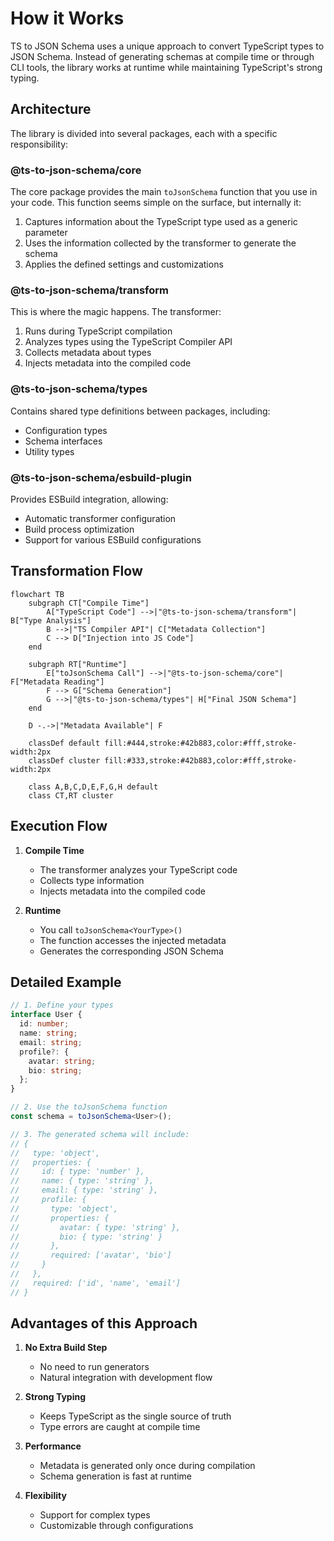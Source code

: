 # How it Works

TS to JSON Schema uses a unique approach to convert TypeScript types to JSON Schema. Instead of generating schemas at compile time or through CLI tools, the library works at runtime while maintaining TypeScript's strong typing.

## Architecture

The library is divided into several packages, each with a specific responsibility:

### @ts-to-json-schema/core

The core package provides the main `toJsonSchema` function that you use in your code. This function seems simple on the surface, but internally it:

1. Captures information about the TypeScript type used as a generic parameter
2. Uses the information collected by the transformer to generate the schema
3. Applies the defined settings and customizations

### @ts-to-json-schema/transform

This is where the magic happens. The transformer:

1. Runs during TypeScript compilation
2. Analyzes types using the TypeScript Compiler API
3. Collects metadata about types
4. Injects metadata into the compiled code

### @ts-to-json-schema/types

Contains shared type definitions between packages, including:

- Configuration types
- Schema interfaces
- Utility types

### @ts-to-json-schema/esbuild-plugin

Provides ESBuild integration, allowing:

- Automatic transformer configuration
- Build process optimization
- Support for various ESBuild configurations

## Transformation Flow

```mermaid
flowchart TB
    subgraph CT["Compile Time"]
        A["TypeScript Code"] -->|"@ts-to-json-schema/transform"| B["Type Analysis"]
        B -->|"TS Compiler API"| C["Metadata Collection"]
        C --> D["Injection into JS Code"]
    end

    subgraph RT["Runtime"]
        E["toJsonSchema Call"] -->|"@ts-to-json-schema/core"| F["Metadata Reading"]
        F --> G["Schema Generation"]
        G -->|"@ts-to-json-schema/types"| H["Final JSON Schema"]
    end

    D -.->|"Metadata Available"| F

    classDef default fill:#444,stroke:#42b883,color:#fff,stroke-width:2px
    classDef cluster fill:#333,stroke:#42b883,color:#fff,stroke-width:2px
    
    class A,B,C,D,E,F,G,H default
    class CT,RT cluster
```

## Execution Flow

1. **Compile Time**
   - The transformer analyzes your TypeScript code
   - Collects type information
   - Injects metadata into the compiled code

2. **Runtime**
   - You call `toJsonSchema<YourType>()`
   - The function accesses the injected metadata
   - Generates the corresponding JSON Schema

## Detailed Example

```typescript
// 1. Define your types
interface User {
  id: number;
  name: string;
  email: string;
  profile?: {
    avatar: string;
    bio: string;
  };
}

// 2. Use the toJsonSchema function
const schema = toJsonSchema<User>();

// 3. The generated schema will include:
// {
//   type: 'object',
//   properties: {
//     id: { type: 'number' },
//     name: { type: 'string' },
//     email: { type: 'string' },
//     profile: {
//       type: 'object',
//       properties: {
//         avatar: { type: 'string' },
//         bio: { type: 'string' }
//       },
//       required: ['avatar', 'bio']
//     }
//   },
//   required: ['id', 'name', 'email']
// }
```

## Advantages of this Approach

1. **No Extra Build Step**
   - No need to run generators
   - Natural integration with development flow

2. **Strong Typing**
   - Keeps TypeScript as the single source of truth
   - Type errors are caught at compile time

3. **Performance**
   - Metadata is generated only once during compilation
   - Schema generation is fast at runtime

4. **Flexibility**
   - Support for complex types
   - Customizable through configurations 